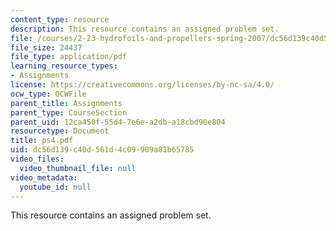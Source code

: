 ```yaml
---
content_type: resource
description: This resource contains an assigned problem set.
file: /courses/2-23-hydrofoils-and-propellers-spring-2007/dc56d139c40d561d4c09909a81b65785_ps4.pdf
file_size: 24437
file_type: application/pdf
learning_resource_types:
- Assignments
license: https://creativecommons.org/licenses/by-nc-sa/4.0/
ocw_type: OCWFile
parent_title: Assignments
parent_type: CourseSection
parent_uid: 12ca450f-55d4-7e6e-a2db-a18cbd90e804
resourcetype: Document
title: ps4.pdf
uid: dc56d139-c40d-561d-4c09-909a81b65785
video_files:
  video_thumbnail_file: null
video_metadata:
  youtube_id: null
---
```

This resource contains an assigned problem set.
